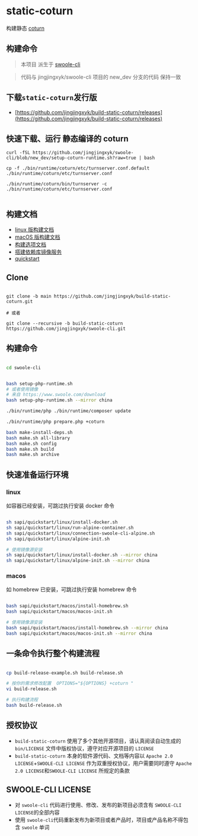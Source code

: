 # static-coturn

构建静态 [coturn](https://github.com/coturn/coturn.git)

## 构建命令

> 本项目 派生于 [swoole-cli](https://github.com/jingjingxyk/swoole-cli/)

> 代码与 jingjingxyk/swoole-cli 项目的 new_dev 分支的代码 保持一致

## 下载`static-coturn`发行版

- [https://github.com/jingjingxyk/build-static-coturn/releases](https://github.com/jingjingxyk/build-static-coturn/releases)

## 快速下载、运行 静态编译的 coturn

```shell
curl -fSL https://github.com/jingjingxyk/swoole-cli/blob/new_dev/setup-coturn-runtime.sh?raw=true | bash

cp -f ./bin/runtime/coturn/etc/turnserver.conf.default ./bin/runtime/coturn/etc/turnserver.conf

./bin/runtime/coturn/bin/turnserver -c ./bin/runtime/coturn/etc/turnserver.conf


```

## 构建文档

- [linux 版构建文档](docs/linux.md)
- [macOS 版构建文档](docs/macOS.md)
- [构建选项文档](docs/options.md)
- [搭建依赖库镜像服务](sapi/download-box/README.md)
- [quickstart](sapi/quickstart/README.md)

## Clone

```shell

git clone -b main https://github.com/jingjingxyk/build-static-coturn.git

# 或者

git clone --recursive -b build-static-coturn  https://github.com/jingjingxyk/swoole-cli.git

```

## 构建命令

```bash

cd swoole-cli


bash setup-php-runtime.sh
# 或者使用镜像
# 来自 https://www.swoole.com/download
bash setup-php-runtime.sh --mirror china

./bin/runtime/php ./bin/runtime/composer update

./bin/runtime/php prepare.php +coturn

bash make-install-deps.sh
bash make.sh all-library
bash make.sh config
bash make.sh build
bash make.sh archive

```

## 快速准备运行环境

### linux

如容器已经安装，可跳过执行安装 docker 命令

```bash

sh sapi/quickstart/linux/install-docker.sh
sh sapi/quickstart/linux/run-alpine-container.sh
sh sapi/quickstart/linux/connection-swoole-cli-alpine.sh
sh sapi/quickstart/linux/alpine-init.sh

# 使用镜像源安装
sh sapi/quickstart/linux/install-docker.sh --mirror china
sh sapi/quickstart/linux/alpine-init.sh --mirror china

```

### macos

如 homebrew 已安装，可跳过执行安装 homebrew 命令

```bash

bash sapi/quickstart/macos/install-homebrew.sh
bash sapi/quickstart/macos/macos-init.sh

# 使用镜像源安装
bash sapi/quickstart/macos/install-homebrew.sh --mirror china
bash sapi/quickstart/macos/macos-init.sh --mirror china

```

## 一条命令执行整个构建流程

```bash

cp build-release-example.sh build-release.sh

# 按你的需求修改配置  OPTIONS="${OPTIONS} +coturn "
vi build-release.sh

# 执行构建流程
bash build-release.sh


```

## 授权协议

* `build-static-coturn` 使用了多个其他开源项目，请认真阅读自动生成的 `bin/LICENSE`
  文件中版权协议，遵守对应开源项目的 `LICENSE`
* `build-static-coturn`
  本身的软件源代码、文档等内容以 `Apache 2.0 LICENSE`+`SWOOLE-CLI LICENSE`
  作为双重授权协议，用户需要同时遵守 `Apache 2.0 LICENSE`和`SWOOLE-CLI LICENSE`
  所规定的条款

## SWOOLE-CLI LICENSE

* 对 `swoole-cli` 代码进行使用、修改、发布的新项目必须含有 `SWOOLE-CLI LICENSE`的全部内容
* 使用 `swoole-cli`代码重新发布为新项目或者产品时，项目或产品名称不得包含 `swoole` 单词
